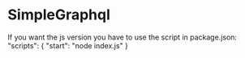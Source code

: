# SimpleGraphql
If you want the js version you have to use the script in package.json:
"scripts": {
    "start": "node index.js"
  }
